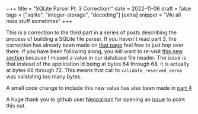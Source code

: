 +++
title = "SQLite Parser Pt. 3 Correction!"
date = 2022-11-06
draft = false
tags = ["sqlite", "integer-storage", "decoding"]
[extra]
snippet = "We all miss stuff sometimes"
+++

This is a correction to the third part in a series of posts describing the process of building a
SQLite file parser. If you haven't read part 3, the correction has already been made on
[that page](@/blog/sqlite_parser_pt_3.md) feel free to just hop over there. If you have been following
along, you will want to re-visit
[this new section](@/blog/sqlite_parser_pt_3.md#incremental-vacuum-correction) because I missed a value
in our database file header. The issue is that instead of the application id being at bytes 64
through 68, it is actually at bytes 68 through 72. This means that call to `validate_reserved_zeros`
was validating too many bytes.

A small code change to include this new value has also been made in [part 4](./sqlite_parser_pt4.md)

A huge thank you to github user [Neopallium](https://github.com/Neopallium) for opening an [issue](https://github.com/FreeMasen/WiredForge.com/issues/49) to point this out.
